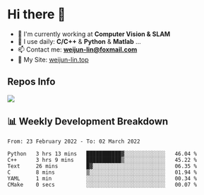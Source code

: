 # Hi there 👋

<!--
**Weijun-Lin/Weijun-Lin** is a ✨ _special_ ✨ repository because its `README.md` (this file) appears on your GitHub profile.

Here are some ideas to get you started:

- 🔭 I’m currently working on ...
- 🌱 I’m currently learning ...
- 👯 I’m looking to collaborate on ...
- 🤔 I’m looking for help with ...
- 💬 Ask me about ...
- 📫 How to reach me: ...
- 😄 Pronouns: ...
- ⚡ Fun fact: ...
-->

- 🏢 I'm currently working at **Computer Vision & SLAM**
- 🚀 I use daily: **C/C++** & **Python** & **Matlab** ...
- 📫 Contact me: **weijun-lin@foxmail.com**
- 🔗 My Site: [weijun-lin.top](weijun-lin.top)

  

## Repos Info
![](https://github-readme-stats.vercel.app/api?username=Weijun-Lin&theme=cobalt)

## 📊 Weekly Development Breakdown

<!--START_SECTION:waka-->

```text
From: 23 February 2022 - To: 02 March 2022

Python   3 hrs 13 mins   ███████████▓░░░░░░░░░░░░░   46.04 %
C++      3 hrs 9 mins    ███████████▒░░░░░░░░░░░░░   45.22 %
Text     26 mins         █▓░░░░░░░░░░░░░░░░░░░░░░░   06.35 %
C        8 mins          ▒░░░░░░░░░░░░░░░░░░░░░░░░   01.94 %
YAML     1 min           ░░░░░░░░░░░░░░░░░░░░░░░░░   00.34 %
CMake    0 secs          ░░░░░░░░░░░░░░░░░░░░░░░░░   00.07 %
```

<!--END_SECTION:waka-->
